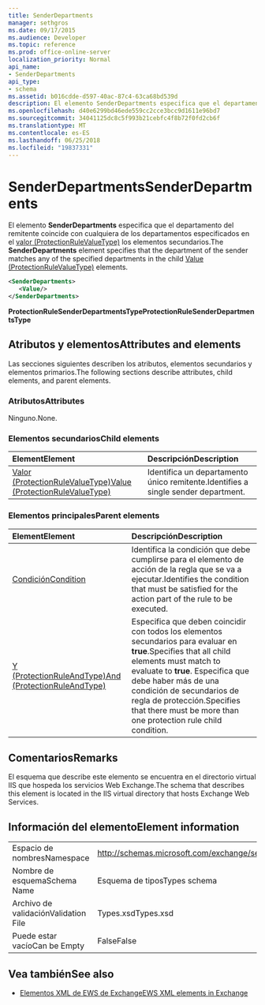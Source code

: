 ```yaml
---
title: SenderDepartments
manager: sethgros
ms.date: 09/17/2015
ms.audience: Developer
ms.topic: reference
ms.prod: office-online-server
localization_priority: Normal
api_name:
- SenderDepartments
api_type:
- schema
ms.assetid: b016cdde-d597-40ac-87c4-63ca68bd539d
description: El elemento SenderDepartments especifica que el departamento del remitente coincide con cualquiera de los departamentos especificados en los elementos de valor (ProtectionRuleValueType) secundarios.
ms.openlocfilehash: d40e6299bd46ede559cc2cce3bcc9d1611e96bd7
ms.sourcegitcommit: 34041125dc8c5f993b21cebfc4f8b72f0fd2cb6f
ms.translationtype: MT
ms.contentlocale: es-ES
ms.lasthandoff: 06/25/2018
ms.locfileid: "19837331"
---
```

# <a name="senderdepartments"></a><span data-ttu-id="c5108-103">SenderDepartments</span><span class="sxs-lookup"><span data-stu-id="c5108-103">SenderDepartments</span></span>

<span data-ttu-id="c5108-104">El elemento **SenderDepartments** especifica que el departamento del remitente coincide con cualquiera de los departamentos especificados en el [valor (ProtectionRuleValueType)](value-protectionrulevaluetype.md) los elementos secundarios.</span><span class="sxs-lookup"><span data-stu-id="c5108-104">The **SenderDepartments** element specifies that the department of the sender matches any of the specified departments in the child [Value (ProtectionRuleValueType)](value-protectionrulevaluetype.md) elements.</span></span> 
  
```XML
<SenderDepartments>
   <Value/>
</SenderDepartments>
```

 <span data-ttu-id="c5108-105">**ProtectionRuleSenderDepartmentsType**</span><span class="sxs-lookup"><span data-stu-id="c5108-105">**ProtectionRuleSenderDepartmentsType**</span></span>
## <a name="attributes-and-elements"></a><span data-ttu-id="c5108-106">Atributos y elementos</span><span class="sxs-lookup"><span data-stu-id="c5108-106">Attributes and elements</span></span>

<span data-ttu-id="c5108-107">Las secciones siguientes describen los atributos, elementos secundarios y elementos primarios.</span><span class="sxs-lookup"><span data-stu-id="c5108-107">The following sections describe attributes, child elements, and parent elements.</span></span>
  
### <a name="attributes"></a><span data-ttu-id="c5108-108">Atributos</span><span class="sxs-lookup"><span data-stu-id="c5108-108">Attributes</span></span>

<span data-ttu-id="c5108-109">Ninguno.</span><span class="sxs-lookup"><span data-stu-id="c5108-109">None.</span></span>
  
### <a name="child-elements"></a><span data-ttu-id="c5108-110">Elementos secundarios</span><span class="sxs-lookup"><span data-stu-id="c5108-110">Child elements</span></span>

|<span data-ttu-id="c5108-111">**Element**</span><span class="sxs-lookup"><span data-stu-id="c5108-111">**Element**</span></span>|<span data-ttu-id="c5108-112">**Descripción**</span><span class="sxs-lookup"><span data-stu-id="c5108-112">**Description**</span></span>|
|:-----|:-----|
|[<span data-ttu-id="c5108-113">Valor (ProtectionRuleValueType)</span><span class="sxs-lookup"><span data-stu-id="c5108-113">Value (ProtectionRuleValueType)</span></span>](value-protectionrulevaluetype.md) <br/> |<span data-ttu-id="c5108-114">Identifica un departamento único remitente.</span><span class="sxs-lookup"><span data-stu-id="c5108-114">Identifies a single sender department.</span></span>  <br/> |
   
### <a name="parent-elements"></a><span data-ttu-id="c5108-115">Elementos principales</span><span class="sxs-lookup"><span data-stu-id="c5108-115">Parent elements</span></span>

|<span data-ttu-id="c5108-116">**Element**</span><span class="sxs-lookup"><span data-stu-id="c5108-116">**Element**</span></span>|<span data-ttu-id="c5108-117">**Descripción**</span><span class="sxs-lookup"><span data-stu-id="c5108-117">**Description**</span></span>|
|:-----|:-----|
|[<span data-ttu-id="c5108-118">Condición</span><span class="sxs-lookup"><span data-stu-id="c5108-118">Condition</span></span>](condition.md) <br/> |<span data-ttu-id="c5108-119">Identifica la condición que debe cumplirse para el elemento de acción de la regla que se va a ejecutar.</span><span class="sxs-lookup"><span data-stu-id="c5108-119">Identifies the condition that must be satisfied for the action part of the rule to be executed.</span></span>  <br/> |
|[<span data-ttu-id="c5108-120">Y (ProtectionRuleAndType)</span><span class="sxs-lookup"><span data-stu-id="c5108-120">And (ProtectionRuleAndType)</span></span>](and-protectionruleandtype.md) <br/> |<span data-ttu-id="c5108-121">Especifica que deben coincidir con todos los elementos secundarios para evaluar en **true**.</span><span class="sxs-lookup"><span data-stu-id="c5108-121">Specifies that all child elements must match to evaluate to **true**.</span></span> <span data-ttu-id="c5108-122">Especifica que debe haber más de una condición de secundarios de regla de protección.</span><span class="sxs-lookup"><span data-stu-id="c5108-122">Specifies that there must be more than one protection rule child condition.</span></span>  <br/> |
   
## <a name="remarks"></a><span data-ttu-id="c5108-123">Comentarios</span><span class="sxs-lookup"><span data-stu-id="c5108-123">Remarks</span></span>

<span data-ttu-id="c5108-124">El esquema que describe este elemento se encuentra en el directorio virtual IIS que hospeda los servicios Web Exchange.</span><span class="sxs-lookup"><span data-stu-id="c5108-124">The schema that describes this element is located in the IIS virtual directory that hosts Exchange Web Services.</span></span>
  
## <a name="element-information"></a><span data-ttu-id="c5108-125">Información del elemento</span><span class="sxs-lookup"><span data-stu-id="c5108-125">Element information</span></span>

|||
|:-----|:-----|
|<span data-ttu-id="c5108-126">Espacio de nombres</span><span class="sxs-lookup"><span data-stu-id="c5108-126">Namespace</span></span>  <br/> |http://schemas.microsoft.com/exchange/services/2006/types  <br/> |
|<span data-ttu-id="c5108-127">Nombre de esquema</span><span class="sxs-lookup"><span data-stu-id="c5108-127">Schema Name</span></span>  <br/> |<span data-ttu-id="c5108-128">Esquema de tipos</span><span class="sxs-lookup"><span data-stu-id="c5108-128">Types schema</span></span>  <br/> |
|<span data-ttu-id="c5108-129">Archivo de validación</span><span class="sxs-lookup"><span data-stu-id="c5108-129">Validation File</span></span>  <br/> |<span data-ttu-id="c5108-130">Types.xsd</span><span class="sxs-lookup"><span data-stu-id="c5108-130">Types.xsd</span></span>  <br/> |
|<span data-ttu-id="c5108-131">Puede estar vacío</span><span class="sxs-lookup"><span data-stu-id="c5108-131">Can be Empty</span></span>  <br/> |<span data-ttu-id="c5108-132">False</span><span class="sxs-lookup"><span data-stu-id="c5108-132">False</span></span>  <br/> |
   
## <a name="see-also"></a><span data-ttu-id="c5108-133">Vea también</span><span class="sxs-lookup"><span data-stu-id="c5108-133">See also</span></span>



- [<span data-ttu-id="c5108-134">Elementos XML de EWS de Exchange</span><span class="sxs-lookup"><span data-stu-id="c5108-134">EWS XML elements in Exchange</span></span>](ews-xml-elements-in-exchange.md)

